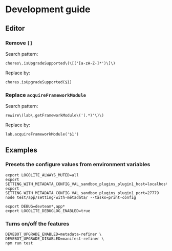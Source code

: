 # Development guide

## Editor

### Remove `[]`

Search pattern:

```regexp
chores\.isUpgradeSupported\(\[('[a-zA-Z-]*')\]\)
```

Replace by:

```plain
chores.isUpgradeSupported($1)
```

### Replace `acquireFrameworkModule`

Search pattern:

```regexp
rewire\(lab\.getFrameworkModule\('(.*)'\)\)
```

Replace by:

```plain
lab.acquireFrameworkModule('$1')
```

## Examples

### Presets the configure values from environment variables

```shell
export LOGOLITE_ALWAYS_MUTED=all
export SETTING_WITH_METADATA_CONFIG_VAL_sandbox_plugins_plugin1_host=localhost
export SETTING_WITH_METADATA_CONFIG_VAL_sandbox_plugins_plugin1_port=27779
node test/app/setting-with-metadata/ --tasks=print-config
```

```shell
export DEBUG=devteam*,app*
export LOGOLITE_DEBUGLOG_ENABLED=true
```

### Turns on/off the features

```shell
DEVEBOT_UPGRADE_ENABLED=metadata-refiner \
DEVEBOT_UPGRADE_DISABLED=manifest-refiner \
npm run test
```
